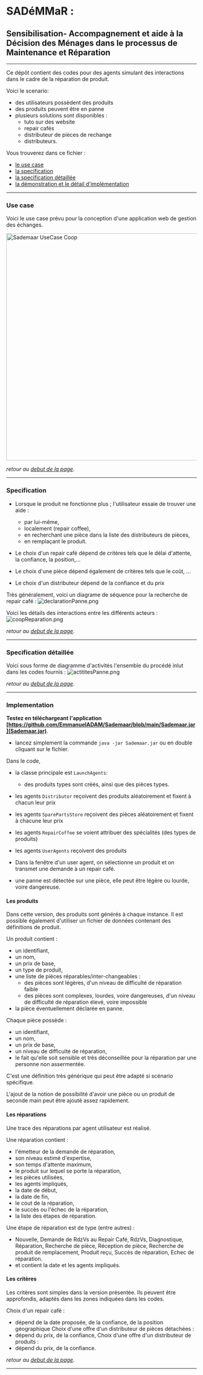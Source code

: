 <meta name="description" content="Programming multi-agent in Java : use of an updated version of the Jade 
platform. Materials for Jade Tutorial : communication, protocols, votes, services, behaviors, ..." />

# SADéMMaR : <a name="top"></a>
## Sensibilisation- Accompagnement et aide à la Décision des Ménages dans le processus de Maintenance et Réparation

----
Ce dépôt contient des codes pour des agents simulant des interactions dans le cadre de la réparation de produit.


Voici le scenario:
 - des utilisateurs possèdent des produits
 - des produits peuvent être en panne
 - plusieurs solutions sont disponibles :
   - tuto sur des website
   - repair cafés
   - distributeur de pièces de rechange
   - distributeurs.

Vous trouverez dans ce fichier : 
- [le use case](#usecase)
- [la specification](#specification)
- [la specification détaillée](#specificationdetaillee)
- [la démonstration et le détail d'implémentation](#implementation)

---
### Use case<a name="usecase"></a>
Voici le use case prévu pour la conception d'une application web de gestion des échanges.

<img src="SademarUseCaseCoop.svg" alt="Sademaar UseCase Coop" width="600"/>

*retour au [debut de la page](#top).*

---
### Specification<a name="specification"></a>

- Lorsque le produit ne fonctionne plus ; l'utilisateur essaie de trouver une aide : 
  - par lui-même, 
  - localement (repair coffee), 
  - en recherchant une pièce dans la liste des distributeurs de pièces, 
  - en remplaçant le produit.

- Le choix d'un repair café dépend de critères tels que le délai d'attente, la confiance, la position,...
- Le choix d'une pièce dépend également de critères tels que le coût, ...
- Le choix d'un distributeur dépend de la confiance et du prix

Très généralement, voici un diagrame de séquence pour la recherche de repair café : 
![declarationPanne.png](declarationPanne.png)

Voici les détails des interactions entre les différents acteurs : 
![coopReparation.png](coopReparation.png)

*retour au [debut de la page](#top).*

---
### Specification détaillée<a name="specificationdetaillee"></a>

Voici sous forme de diagramme d'activités l'ensemble du procédé inlut dans les codes fournis : 
![actititesPanne.png](actititesPanne.png)

*retour au [debut de la page](#top).*

---
### Implementation<a name="implementation"></a>

**Testez en téléchargeant l'application [https://github.com/EmmanuelADAM/Sademaar/blob/main/Sademaar.jar](Sademaar.jar)**.
  - lancez simplement la commande `java -jar Sademaar.jar` ou en double cliquant sur le fichier.

Dans le code, 
- la classe principale est `LaunchAgents`:
  - des produits types sont créés, ainsi que des pièces types.
- les agents `Distributor` reçoivent des produits aléatoirement et fixent à chacun leur prix
- les agents `SparePartsStore` reçoivent des pièces aléatoirement et fixent à chacune leur prix
- les agents `RepairCoffee` se voient attribuer des spécialités (des types de produits)
- les agents `UserAgents` reçoivent des produits

- Dans la fenêtre d'un user agent, on sélectionne un produit et on transmet une demande à un repair café.
- une panne est détectée sur une pièce, elle peut être légère ou lourde, voire dangereuse. 

#### Les produits
Dans cette version, des produits sont générés à chaque instance. 
Il est possible également d'utiliser un fichier de données contenant des définitions de produit.

Un produit contient : 
- un identifiant,
- un nom,
- un prix de base,
- un type de produit,
- une liste de pièces réparables/inter-changeables :
  - des pièces sont légères, d'un niveau de difficulté de réparation faible
  - des pièces sont complexes, lourdes, voire dangereuses, d'un niveau de difficulté de réparation élevé, voire impossible
- la pièce éventuellement déclarée en panne.

Chaque pièce possède :
- un identifiant,
- un nom,
- un prix de base,
- un niveau de difficulté de réparation,
- le fait qu'elle soit sensible et très déconseillée pour la réparation par une personne non assermentée.

C'est une définition très générique qui peut être adapté si scénario spécifique.

L'ajout de la notion de possibilité d'avoir une pièce ou un produit de seconde main peut être ajouté assez rapidement. 

#### Les réparations
Une trace des réparations par agent utilisateur est réalisé.

Une réparation contient :
- l'émetteur de la demande de réparation,
- son niveau estimé d'expertise,
- son temps d'attente maximum,
- le produit sur lequel se porte la réparation,
- les pièces utilisées,
- les agents impliqués,
- la date de début,
- la date de fin,
- le cout de la réparation,
- le succès ou l'échec de la réparation,
- la liste des étapes de réparation.

Une étape de réparation est de type (entre autres) : 
- Nouvelle, Demande de RdzVs au Repair Café, RdzVs, Diagnostique, Réparation, Recherche de pièce, Réception de pièce, Recherche de produit de remplacement, Produit reçu, Succès de réparation, Echec de réparation.
- et contient la date et les agents impliqués. 

#### Les critères
Les critères sont simples dans la version présentée. Ils peuvent être approfondis, adaptés dans les zones indiquées dans les codes. 

Choix d'un repair café : 
- dépend de la date proposée, de la confiance, de la position géographique
Choix d'une offre d'un distributeur de pièces détachées :
- dépend du prix, de la confiance,
Choix d'une offre d'un distributeur de produits :
- dépend du prix, de la confiance.

*retour au [debut de la page](#top).*

---
